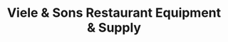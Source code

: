 ---
title: "Viele & Sons Restaurant Equipment & Supply"
url: /orange/viele-und-sons-restaurant-equipment-und-supply/
shop: Allgemein
---